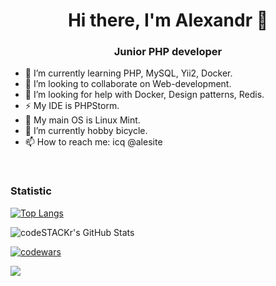 <h1 align="center">Hi there, I'm Alexandr 👋 </h1>
<h3 align="center">Junior PHP developer</h3> 

- 🔭 I’m currently learning PHP, MySQL, Yii2, Docker.
- 👯 I’m looking to collaborate on Web-development.
- 🤔 I’m looking for help with Docker, Design patterns, Redis.
- ⚡ My IDE is PHPStorm.
- 💬 My main OS is Linux Mint. 
- 🌱 I’m currently hobby bicycle.
- 📫 How to reach me: icq @alesite

<br/>

### Statistic

[![Top Langs](https://github-readme-stats.vercel.app/api/top-langs/?username=aletoropov&layout=compact)](https://github.com/anuraghazra/github-readme-stats) 
<br />

<img align="center" alt="codeSTACKr's GitHub Stats" src="https://github-readme-stats.vercel.app/api?username=aletoropov&show_icons=true" />
<br />

[![codewars](https://www.codewars.com/users/aletoropov/badges/small)](https://www.codewars.com/users/aletoropov) 
<br />

![](https://komarev.com/ghpvc/?username=aletoropov&style=flat&color=yellow)
<br />
